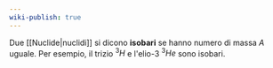 ```yaml
---
wiki-publish: true
---
```

Due [[Nuclide|nuclidi]] si dicono **isobari** se hanno numero di massa $A$ uguale. Per esempio, il trizio $^{3}H$ e l'elio-3 $^{3}He$ sono isobari.